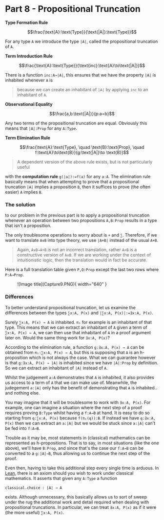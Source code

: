 # Part 8 - Propositional Truncation

**Type Formation Rule**

$$\frac{\text{A}:\text{Type}}{\text{|A|}:\text{Type}}$$

For any type `A` we introduce the type `|A|`, called the propositional truncation of `A`. 

**Term Introduction Rule**

$$\frac{\text{A}:\text{Type}}{\text{inc}:\text{A}\to\text{|A|}}$$

There is a function `inc:A→|A|`, this ensures that we have the property `|A|` is inhabited whenever `A` is 

> because we can create an inhabitant of `|A|` by applying `inc` to an inhabitant of `A`. 

**Observational Equality**

$$\frac{a,b:\text{|A|}}{p:a=b}$$

Any two terms of the propositional truncation are equal. Obviously this means that `|A|:Prop` for any `A:Type`.

**Term Elimination Rule**

$$\frac{\text{A}:\text{Type}, \quad \text{B}:\text{Prop}, \quad f:\text{A}\to\text{B}}{g:\text{|A|}\to \text{B}}$$

> A dependent version of the above rule exists, but is not particularly useful

with the **computation rule** `g(|a|):=f(a)` for any `a:A`. The elimination rule basically means that when attempting to prove that a propositional truncation `|A|` implies a proposition `B`, then it suffices to prove (the often easier) `A` implies `B`. 

### The solution

to our problem in the previous part is to apply a propositional truncation whenever an operation between two propositions `A,B:Prop` results in a type that isn't a proposition. 

The only troublesome operations to worry about is `+` and `∑`. Therefore, if we want to translate `A∨B` into type theory, we use `|A+B|` instead of the usual `A+B`. 

> Again, `A∨B→A+B` is not an incorrect translation, rather `A+B` is a constructive version of `A∨B`. If we are working under the context of intuitionistic logic, then the translation would in fact be accurate.

Here is a full translation table given `P,Q:Prop` except the last two rows where `P:A→Prop`.

<figure markdown>
  ![Image title](Capture9.PNG){ width="640" }
</figure>

### Differences

To better understand propositional truncation, let us examine the differences between the types `∑x:A, P(x)` and `|∑x:A, P(x)|:=∃x:A, P(x)`.

Surely `∑x:A, P(x) → A` is inhabited. `π₁` for example is an inhabitant of that type. This means that we can extract an inhabitant of `A` given a term of `∑x:A, P(x) → A`, we can then use that inhabitant of `A` in a proof argument later on. Would the same thing work for `∃x:A, P(x)`?

According to the elimination rule, a function `g:∃x:A, P(x) → A` can be obtained from `π₁:∑x:A, P(x) → A`, but this is supposing that `A` is an h-proposition which is not always the case. What we can guarantee however is that `g:∃x:A, P(x) → |A|` is inhabited since we have `|A|:Prop` by definition. So we can extract an inhabitant of `|A|` instead of `A`. 

Whilst the judgement `a:A` demonstrates that `A` is inhabited, it also provides us access to a term of `A` that we can make use of. Meanwhile, the judegement `a:|A|` only has the benefit of demonstrating that `A` is inhabited.. and nothing else.

You may imagine that it will be troublesome to work with `∃x:A, P(x)`. For example, one can imagine a situation where the next step of a proof requires proving `B:Type` whilst having a `f:A→B` at hand. It is easy to do so starting from `q:∑x:A, P(x)` because `f(π₁(q)):B`. If instead we have `q:∃x:A, P(x)` then we can extract an `a:|A|` but we would be stuck since `a:|A|` can't be fed into `f:A→B`. 

Trouble as it may be, most statements in (classical) mathematics can be represented as h-propositions. That is to say, in most situations (like the one above), we'll have `B:Prop`, and since that's the case our `f:A→B` can be converted to a `g:|A|→B`, thus allowing us to continue the next step of the proof.

Even then, having to take this additional step every single time is arduous. In [Lean](https://leanprover-community.github.io/mathlib_docs/init/classical.html), there is an axiom should you wish to work under classical mathematics. It asserts that given any `A:Type` a function

```
classical.choice : |A| → A
```

exists. Although unnecessary, this basically allows us to sort of sweep under the rug the additional work and detail required when dealing with propositional truncations. In particular, we can treat `∃x:A, P(x)` as if it were (the more useful) `∑x:A, P(x)`. 

